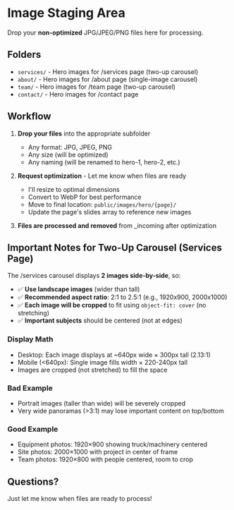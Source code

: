 # Image Staging Area

Drop your **non-optimized** JPG/JPEG/PNG files here for processing.

## Folders

- `services/` - Hero images for /services page (two-up carousel)
- `about/` - Hero images for /about page (single-image carousel)
- `team/` - Hero images for /team page (two-up carousel)
- `contact/` - Hero images for /contact page

## Workflow

1. **Drop your files** into the appropriate subfolder
   - Any format: JPG, JPEG, PNG
   - Any size (will be optimized)
   - Any naming (will be renamed to hero-1, hero-2, etc.)

2. **Request optimization** - Let me know when files are ready
   - I'll resize to optimal dimensions
   - Convert to WebP for best performance
   - Move to final location: `public/images/hero/{page}/`
   - Update the page's slides array to reference new images

3. **Files are processed and removed** from _incoming after optimization

## Important Notes for Two-Up Carousel (Services Page)

The /services carousel displays **2 images side-by-side**, so:

- ✅ **Use landscape images** (wider than tall)
- ✅ **Recommended aspect ratio**: 2:1 to 2.5:1 (e.g., 1920x900, 2000x1000)
- ✅ **Each image will be cropped** to fit using `object-fit: cover` (no stretching)
- ✅ **Important subjects** should be centered (not at edges)

### Display Math
- Desktop: Each image displays at ~640px wide × 300px tall (2.13:1)
- Mobile (<640px): Single image fills width × 220-240px tall
- Images are cropped (not stretched) to fill the space

### Bad Example
- Portrait images (taller than wide) will be severely cropped
- Very wide panoramas (>3:1) may lose important content on top/bottom

### Good Example
- Equipment photos: 1920×900 showing truck/machinery centered
- Site photos: 2000×1000 with project in center of frame
- Team photos: 1920×800 with people centered, room to crop

## Questions?

Just let me know when files are ready to process!